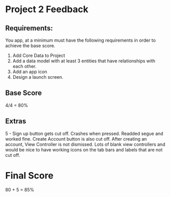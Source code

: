 # Project 2 Feedback



## Requirements:

You app, at a minimum must have the following requirements in order to achieve the base score.

1. Add Core Data to Project
2. Add a data model with at least 3 entities that have relationships with each other.
3. Add an app icon
4. Design a launch screen.



## Base Score

4/4 = 80%



## Extras

5 - Sign up button gets cut off. Crashes when pressed. Readded segue and worked fine. Create Account button is also cut off. After creating an account, View Controller is not dismissed. Lots of blank view controllers and would be nice to have working icons on the tab bars and labels that are not cut off.





# Final Score

80 + 5 = 85%